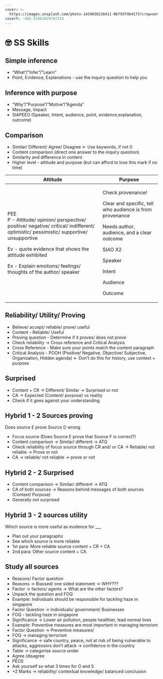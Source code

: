 ```yaml
---
cover: >-
  https://images.unsplash.com/photo-1434030216411-0b793f4b4173?crop=entropy&cs=tinysrgb&fm=jpg&ixid=MnwxOTcwMjR8MHwxfHNlYXJjaHwzfHxlc3NheXxlbnwwfHx8fDE2NjIyNjI3MDE&ixlib=rb-1.2.1&q=80
coverY: -485.31063829787234
---
```


# 🤓 SS Skills

## Simple inference <a href="#h.cy05bpw4i1h2" id="h.cy05bpw4i1h2"></a>

* “What”/”Infer”/”Learn”
* Point, Evidence, Explanations - use the inquiry question to help you

## Inference with purpose <a href="#h.hgefpt4na492" id="h.hgefpt4na492"></a>

* “Why”/”Purpose”/”Motive”/”Agenda”
* Message, Impact
* SIAPEEO (Speaker, Intent, audience, point, evidence,explanation, outcome)

## Comparison <a href="#h.mcay7wlp0q02" id="h.mcay7wlp0q02"></a>

* Similar/ Different/ Agree/ Disagree ← Use keywords, if not 0
* Content comparison (direct one answer to the inquiry question)
* Similarity and difference in content
* Higher level - attitude and purpose (but can afford to lose this mark if no time)

| Attitude                                                                                                                                                                                                                                                                          | Purpose                                                                                                                                                                                                         |
| --------------------------------------------------------------------------------------------------------------------------------------------------------------------------------------------------------------------------------------------------------------------------------- | --------------------------------------------------------------------------------------------------------------------------------------------------------------------------------------------------------------- |
| <p>PEE<br>P - Attitude/ opinion/ perspective/ positive/ negative/ critical/ indifferent/ optimistic/ pessimistic/ supportive/ unsupportive</p><p>Ev - quote evidence that shows the attitude exhibited</p><p>Ex - Explain emotions/ feelings/ thoughts of the author/ speaker</p> | <p>Check provenance!</p><p>Clear and specific, tell who audience is from provenance</p><p>Needs author, audience, and a clear outcome</p><p>SIAO X2</p><p>Speaker</p><p>Intent</p><p>Audience</p><p>Outcome</p> |

## Reliability/ Utility/ Proving <a href="#h.6e685p2x3plq" id="h.6e685p2x3plq"></a>

* Believe/ accept/ reliable/ prove/ useful
* Content - Reliable/ Useful
* Proving question - Determine if it proves/ does not prove
* Check reliability → Cross reference and Critical Analysis
* Cross Reference - Make sure your points match the content paragraph
* Critical Analysis - POOH (Positive/ Negative, Objective/ Subjective, Organisation, Hidden agenda) ← Don’t do this for history, use context + purpose

## Surprised <a href="#h.jmophh3ogjne" id="h.jmophh3ogjne"></a>

* Content + CR → Different/ Similar → Surprised or not
* CA → Expected (Content/ purpose) vs reality
* Check if it goes against your understanding

## Hybrid 1 - 2 Sources proving <a href="#h.p067rkqlyshb" id="h.p067rkqlyshb"></a>

Does source E prove Source D wrong

* Focus source (Does Source E prove that Source F is correct?)
* Content comparison → Similar/ different → ATQ
* Check reliability of focus source through CR and/ or CA → Reliable/ not reliable → Prove or not&#x20;
* CA → reliable/ not reliable → prove or not

## Hybrid 2 -  2 Surprised <a href="#h.ggivdi6n9rmm" id="h.ggivdi6n9rmm"></a>

* Content comparison → Similar/ different → ATQ
* CA of both sources → Reasons behind messages of both sources (Context/ Purpose)
* Generally not surprised

## Hybrid 3 - 2 sources utility <a href="#h.ld4fmzk4sjr8" id="h.ld4fmzk4sjr8"></a>

Which source is more useful as evidence for \_\_\_

* Plan out your paragraphs
* See which source is more reliable
* 1st para: More reliable source content + CR + CA
* 2nd para: Other source content + CA

## Study all sources <a href="#h.vjlqpvefas80" id="h.vjlqpvefas80"></a>

* Reasons/ Factor question
* Reasons → Biassed/ one sided statement → WHY???
* Factor → factors/ agents → What are the other factors?
* Unpack the question and FOQ
* Example: Individuals should be responsible for tackling haze in singapore
* Factor Question → Individuals/ government/ Businesses
* FOQ - tackling haze in singapore
* Significance → Lower air pollution, people healthier, lead normal lives
* Example: Preventive measures are most important in managing terrorism
* Factor Question → Preventive measures/
* FOQ → managing terrorism
* Significance → safe country, peace, not at risk of being vulnerable to attacks, aggressors don’t attack → confidence in the country
* Table → categorise source under
* Agree /disagree
* PEOS
* Ask yourself so what 3 times for O and S
* \+2 Marks → reliability/ contextual  knowledge/ balanced conclusion
